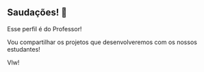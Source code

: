 ## Saudações! 👋

Esse perfil é do Professor!

Vou compartilhar os projetos que desenvolveremos com os nossos estudantes!

Vlw!
